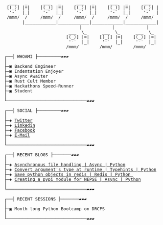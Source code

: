 <pre>
  ___   _      ___   _      ___   _      ___   _      ___   _
 [(_)] |=|    [(_)] |=|    [(_)] |=|    [(_)] |=|    [(_)] |=|
  '-`  |_|     '-`  |_|     '-`  |_|     '-`  |_|     '-`  |_|
 /mmm/  /     /mmm/  /     /mmm/  /     /mmm/  /     /mmm/  /
       |____________|____________|____________|____________|
                             |            |            |
                         ___  \_      ___  \_      ___  \_
                        [(_)] |=|    [(_)] |=|    [(_)] |=|
                         '-`  |_|     '-`  |_|     '-`  |_|
                        /mmm/        /mmm/        /mmm/

┌──┤ WHOAMI ├─────────▰▰▰
│
├─▣ Backend Engineer
├─▣ Indentation Enjoyer
├─▣ Async Awaiter 
├─▣ Rust Cult Member
├─▣ Hackathons Speed-Runner
├─▣ Student
│
└───────────────────────────────▰▰▰

┌──┤ SOCIAL ├─────────▰▰▰
│
├─◈ <a href="https://twitter.com/Caffe1neDuck">Twitter</a>
├─◈ <a href="https://linkedin.com/in/CaffeineDuck">Linkedin</a>
├─◈ <a href="https://facebook.com/CaffeineDuck">Facebook</a>
├─◈ <a href="mailto:hello@samrid.me">E-Mail</a>
│
└───────────────────────────────▰▰▰

┌──┤ RECENT BLOGS ├───────▰▰▰
│
├─◈ <a href="https://blog.samrid.me/handling-the-fear-of-asynchronous-file-handling-in-python">Asynchronous file handling | Async | Python</a>
├─◈ <a href="https://blog.samrid.me/how-to-convert-the-type-of-functions-arguments-in-python-at-runtime">Convert argument's type at runtime | Typehints | Python</a>
├─◈ <a href="https://blog.samrid.me/how-to-save-python-objects-in-redis">Save python objects in redis | Redis | Python </a>
├─◈ <a href="https://blog.samrid.me/creating-a-python-module-for-nepal-stock-exchange-api">Creating a pypi module for NEPSE | Async | Python</a>
│
└───────────────────────────────▰▰▰

┌──┤ RECENT SESSIONS ├───────▰▰▰
│
├─▣ Month long Python Bootcamp on DRCFS
│
└───────────────────────────────▰▰▰
</pre>

<!-- Inspiration for this README was taken from https://github.com/thewhiteh4t/thewhiteh4t/tree/4e5b03f650c4f3622cd4292a203d06f71588fb3f -->
